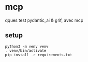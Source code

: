 # mcp

qques test pydantic_ai & g4f, avec mcp


## setup

    python3 -m venv venv
    . venv/bin/activate
    pip install -r requirements.txt